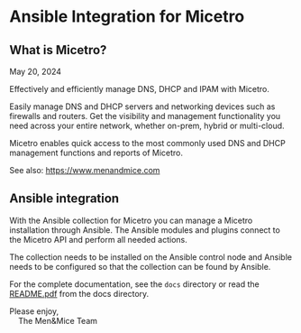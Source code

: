 # Ansible Integration for Micetro


## What is Micetro?

May 20, 2024

Effectively and efficiently manage DNS, DHCP and IPAM with
Micetro.

Easily manage DNS and DHCP servers and networking devices such as
firewalls and routers. Get the visibility and management functionality
you need across your entire network, whether on-prem, hybrid or
multi-cloud.

Micetro enables quick access to the most commonly
used DNS and DHCP management functions and reports of Micetro.

See also: https://www.menandmice.com

## Ansible integration

With the Ansible collection for Micetro you can manage
a Micetro installation through Ansible. The Ansible modules and
plugins connect to the Micetro API and perform all needed
actions.

The collection needs to be installed on the Ansible control node and
Ansible needs to be configured so that the collection can be found by
Ansible.

For the complete documentation, see the `docs` directory or read the
[README.pdf](https://github.com/menandmice/ansible_micetro/blob/main/docs/README.pdf)
from the docs directory.

Please enjoy,\
&nbsp;&nbsp;&nbsp;&nbsp;The Men&Mice Team
